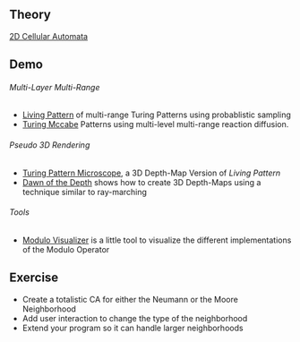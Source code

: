 
## Theory

[2D Cellular Automata](theory)

## Demo

###### Multi-Layer Multi-Range
- [Living Pattern](demo/living) of multi-range Turing Patterns using probablistic sampling
- [Turing Mccabe](demo/Turing_McCabe) Patterns using multi-level multi-range reaction diffusion.

###### Pseudo 3D Rendering
- [Turing Pattern Microscope](demo/microscope), a 3D Depth-Map Version of *Living Pattern*
- [Dawn of the Depth](demo/dawn_of_the_depth) shows how to create 3D Depth-Maps using a technique similar to ray-marching

###### Tools
- [Modulo Visualizer](demo/modulo_visualizer) is a little tool to visualize the different implementations of the Modulo Operator

## Exercise
- Create a totalistic CA for either the Neumann or the Moore Neighborhood
- Add user interaction to change the type of the neighborhood
- Extend your program so it can handle larger neighborhoods

